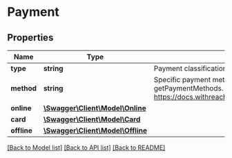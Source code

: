 # Payment

## Properties
Name | Type | Description | Notes
------------ | ------------- | ------------- | -------------
**type** | **string** | Payment classification | [optional] 
**method** | **string** | Specific payment method as returned in Name of getPaymentMethods. See: https://docs.withreach.com/reference/getpaymentmethods | [optional] 
**online** | [**\Swagger\Client\Model\Online**](Online.md) |  | [optional] 
**card** | [**\Swagger\Client\Model\Card**](Card.md) |  | [optional] 
**offline** | [**\Swagger\Client\Model\Offline**](Offline.md) |  | [optional] 

[[Back to Model list]](../../README.md#documentation-for-models) [[Back to API list]](../../README.md#documentation-for-api-endpoints) [[Back to README]](../../README.md)

